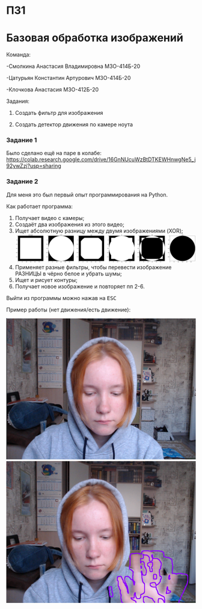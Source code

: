 # ПЗ1
# Базовая обработка изображений

Команда:

-Смолкина Анастасия Владимировна М3О-414Б-20

-Цатурьян Константин Артурович М3О-414Б-20

-Клочкова Анастасия М3О-412Б-20

Задания:

1. Создать фильтр для изображения

2. Создать детектор движения по камере ноута

### Задание 1

Было сделано ещё на паре в колабе: https://colab.research.google.com/drive/16GnNUcuWzBtDTKEWHnwgNe5_j92ywZzj?usp=sharing

### Задание 2

Для меня это был первый опыт программирования на Python.

Как работает программа:
1. Получает видео с камеры;
2. Создаёт два изображения из этого видео;
3. Ищет абсолютную разницу между двумя изображениями (XOR);
![Текст описания](xor.png)
5. Применяет разные фильтры, чтобы перевести изображение РАЗНИЦЫ в чёрно белое и убрать шумы;
6. Ищет и рисует контуры;
7. Получает новое изображение и повторяет пп 2-6.

Выйти из программы можно нажав на <kbd>ESC</kbd>

Пример работы (нет движения/есть движение):

![Текст описания](NoMove.png)
![Текст описания](Move.png)
